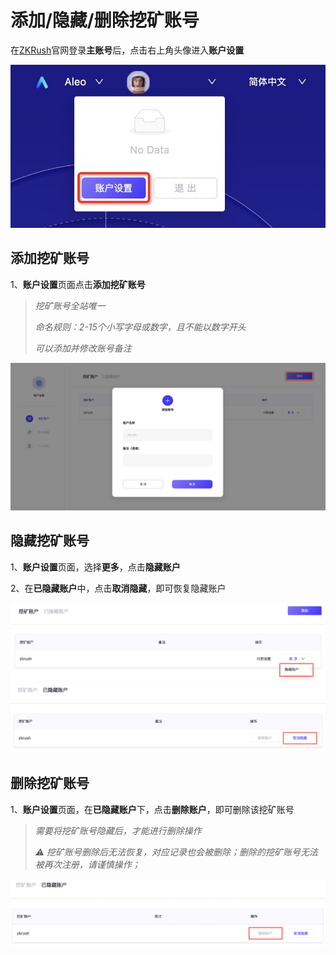 # 添加/隐藏/删除挖矿账号

在[ZKRush](https://www.zkrush.com)官网登录**主账号**后，点击右上角头像进入**账户设置**

![alt enter_account_setting](../_media/enter_account_setting.png ':size=50%')



## 添加挖矿账号

1、**账户设置**页面点击**添加挖矿账号**

> *挖矿账号全站唯一*
>
> *命名规则：2-15个小写字母或数字，且不能以数字开头*
>
> *可以添加并修改账号备注*

![alt add_miner_account](../_media/add_miner_account.png ':size=80%')



## 隐藏挖矿账号

1、**账户设置**页面，选择**更多**，点击**隐藏账户**

2、在**已隐藏账户**中，点击**取消隐藏**，即可恢复隐藏账户

![alt hide_miner_account](../_media/hide_miner_account.png ':size=80%')
![alt recover_hide_miner_account](../_media/recover_hide_miner_account.png ':size=80%')



## 删除挖矿账号

1、**账户设置**页面，在**已隐藏账户**下，点击**删除账户**，即可删除该挖矿账号

> *需要将挖矿账号隐藏后，才能进行删除操作*
>
> *⚠️ 挖矿账号删除后无法恢复，对应记录也会被删除；删除的挖矿账号无法被再次注册，请谨慎操作；*

![alt delete_miner_account](../_media/delete_miner_account.png ':size=80%')
